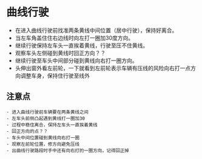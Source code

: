 # 曲线行驶
  - 在进入曲线行驶前找准两条黄线中间位置（居中行驶），保持好离合。
  - 当左车角盖住住右边线时向左打一圈加30度方向。
  - 继续行驶保持左车头一直挨着黄线，行驶至压不住黄线。
  - 观察车头左侧碰到黄线时回正方向？？
  - 继续行驶至车头中间部分碰到黄线向右打一圈方向。
  - 头伸出窗外看左前轮，一下就看到左前轮表示车辆有压线的风险向右打一点方向调整车身，保持住行驶至线外
## 注意点
    - 进入曲线行驶前车辆要在两条黄线之间
    - 左车头前侧凸起遇到黄线打一圈加30
    - 过程中稳住离合，保持左车头一直挨着黄线
    - 回正方向的点？？
    - 车头中间位置碰到黄线向右打一圈
    - 观察左前轮位置，修方向避免压线
    - 出曲线行驶路段时手中还有向右打的一圈方向，记得回正掉